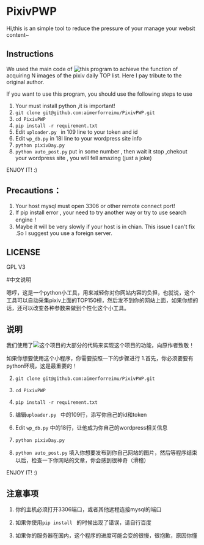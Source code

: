 # PixivPWP

Hi,this is an simple tool to reduce the pressure of your manage your websit content~

## Instructions

We used the main code of ![this program](https://github.com/tangrela/k1kmz) to achieve the function of acquiring N images of the pixiv daily TOP list. Here I pay tribute to the original author.

If you want to use this program, you should use the following steps to use
1. Your must install python ,it is important!
2. ```git clone git@github.com:aimerforreimu/PixivPWP.git```
3. ```cd PixivPWP ```
4. ```pip install -r requirement.txt ```
5. Edit ```uploader.py ``` in 109 line to your token and id
6. Edit ```wp_db.py``` in 18l line to your wordpress site info
7. ```python pixivDay.py``` 
8. ```python auto_post.py``` put in some number , then wait it stop ,chekout your wordpress site , you will fell amazing  (just a joke) 

ENJOY IT! :)

## Precautions：
1. Your host mysql must open 3306 or other remote connect port!
2. If pip install error , your need to try another way or try to use search engine！
3. Maybe it will be very slowly if your host is in chian. This issue I can't fix .So I suggest you use a foreign server.

## LICENSE 
GPL V3

#中文说明

嗯哼，这是一个python小工具，用来减轻你对你网站内容的负担，也就说，这个工具可以自动采集pixiv上面的TOP150榜，然后发不到你的网站上面，如果你想的话，还可以改变各种参数来做到个性化这个小工具。

## 说明

我们使用了![这个项目](https://github.com/tangrela/k1kmz)的大部分的代码来实现这个项目的功能，向原作者致敬！

如果你想要使用这个小程序，你需要按照一下的步骤进行
1.首先，你必须要要有python环境，这是最重要的！

2. ```git clone git@github.com:aimerforreimu/PixivPWP.git```

3. ```cd PixivPWP ```

4. ```pip install -r requirement.txt ```

5. 编辑```uploader.py ``` 中的109行，添写你自己的id和token

6. Edit ```wp_db.py``` 中的18行，让他成为你自己的wordpress相关信息

7. ```python pixivDay.py``` 

8. ```python auto_post.py``` 填入你想要发布到你自己网站的图片，然后等程序结束以后，检查一下你网站的文章，你会感到很神奇（滑稽）


ENJOY IT! :)

## 注意事项
1. 你的主机必须打开3306端口，或者其他远程连接mysql的端口

2. 如果你使用```pip install ``` 的时候出现了错误，请自行百度

3. 如果你的服务器在国内，这个程序的进度可能会变的很慢，很抱歉，原因你懂

